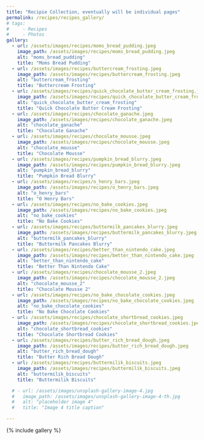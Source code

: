 ```yaml
---
title: "Recipie Collection, eventually will be individual pages"
permalink: /recipes/recipes_gallery/
# tags:
#     - Recipes
#     - Photos
gallery:
  - url: /assets/images/recipes/moms_bread_pudding.jpeg
    image_path: /assets/images/recipes/moms_bread_pudding.jpeg
    alt: "moms_bread_pudding"
    title: "Moms Bread Pudding"
  - url: /assets/images/recipes/buttercream_frosting.jpeg
    image_path: /assets/images/recipes/buttercream_frosting.jpeg
    alt: "buttercream_frosting"
    title: "Buttercream Frosting"
  - url: /assets/images/recipes/quick_chocolate_butter_cream_frosting.jpeg
    image_path: /assets/images/recipes/quick_chocolate_butter_cream_frosting.jpeg
    alt: "quick_chocolate_butter_cream_frosting"
    title: "Quick Chocolate Butter Cream Frosting"
  - url: /assets/images/recipes/chocolate_ganache.jpeg
    image_path: /assets/images/recipes/chocolate_ganache.jpeg
    alt: "chocolate_ganache"
    title: "Chocolate Ganache"
  - url: /assets/images/recipes/chocolate_mousse.jpeg
    image_path: /assets/images/recipes/chocolate_mousse.jpeg
    alt: "chocolate_mousse"
    title: "Chocolate Mousse"
  - url: /assets/images/recipes/pumpkin_bread_blurry.jpeg
    image_path: /assets/images/recipes/pumpkin_bread_blurry.jpeg
    alt: "pumpkin_bread_blurry"
    title: "Pumpkin Bread Blurry"
  - url: /assets/images/recipes/o_henry_bars.jpeg
    image_path: /assets/images/recipes/o_henry_bars.jpeg
    alt: "o_henry_bars"
    title: "O Henry Bars"
  - url: /assets/images/recipes/no_bake_cookies.jpeg
    image_path: /assets/images/recipes/no_bake_cookies.jpeg
    alt: "no_bake_cookies"
    title: "No Bake Cookies"
  - url: /assets/images/recipes/buttermilk_pancakes_blurry.jpeg
    image_path: /assets/images/recipes/buttermilk_pancakes_blurry.jpeg
    alt: "buttermilk_pancakes_blurry"
    title: "Buttermilk Pancakes Blurry"
  - url: /assets/images/recipes/better_than_nintendo_cake.jpeg
    image_path: /assets/images/recipes/better_than_nintendo_cake.jpeg
    alt: "better_than_nintendo_cake"
    title: "Better Than Nintendo Cake"
  - url: /assets/images/recipes/chocolate_mousse_2.jpeg
    image_path: /assets/images/recipes/chocolate_mousse_2.jpeg
    alt: "chocolate_mousse_2"
    title: "Chocolate Mousse 2"
  - url: /assets/images/recipes/no_bake_chocolate_cookies.jpeg
    image_path: /assets/images/recipes/no_bake_chocolate_cookies.jpeg
    alt: "no_bake_chocolate_cookies"
    title: "No Bake Chocolate Cookies"
  - url: /assets/images/recipes/chocolate_shortbread_cookies.jpeg
    image_path: /assets/images/recipes/chocolate_shortbread_cookies.jpeg
    alt: "chocolate_shortbread_cookies"
    title: "Chocolate Shortbread Cookies"
  - url: /assets/images/recipes/butter_rich_bread_dough.jpeg
    image_path: /assets/images/recipes/butter_rich_bread_dough.jpeg
    alt: "butter_rich_bread_dough"
    title: "Butter Rich Bread Dough"
  - url: /assets/images/recipes/buttermilik_biscuits.jpeg
    image_path: /assets/images/recipes/buttermilik_biscuits.jpeg
    alt: "buttermilik_biscuits"
    title: "Buttermilik Biscuits"

  # - url: /assets/images/unsplash-gallery-image-4.jpg
  #   image_path: /assets/images/unsplash-gallery-image-4-th.jpg
  #   alt: "placeholder image 4"
  #   title: "Image 4 title caption"

---
```



{% include gallery %}






